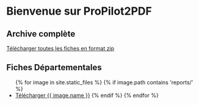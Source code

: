 # Bienvenue sur ProPilot2PDF

## Archive complète
<a href="reports/archive.zip">Télécharger toutes les fiches en format zip</a>

## Fiches Départementales

<nav>
    <ul>
        {% for image in site.static_files %}
            {% if image.path contains 'reports/' %}
                <li><a href="{{ image.path }}">Télécharger {{ image.name }}<a/>
            {% endif %}
        {% endfor %}
